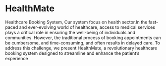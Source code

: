 # HealthMate
Healthcare Booking System,
Our system focus on health sector.In the fast-paced and ever-evolving world of healthcare, access to medical services plays a critical role in ensuring the well-being of individuals and communities. However, the traditional process of booking appointments can be cumbersome, and time-consuming, and often results in delayed care. To address this challenge, we present HealthMate, a revolutionary healthcare booking system designed to streamline and enhance the patient’s experience

